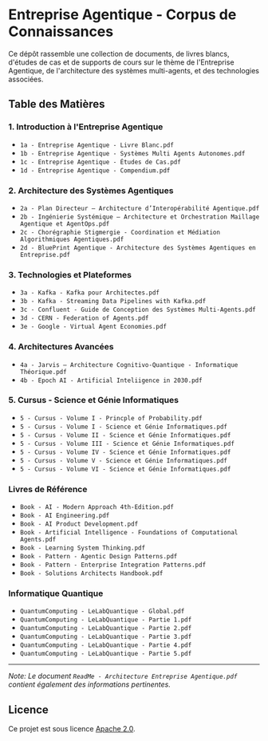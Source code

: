 # Entreprise Agentique - Corpus de Connaissances

Ce dépôt rassemble une collection de documents, de livres blancs, d'études de cas et de supports de cours sur le thème de l'Entreprise Agentique, de l'architecture des systèmes multi-agents, et des technologies associées.

## Table des Matières

### 1. Introduction à l'Entreprise Agentique
- `1a - Entreprise Agentique - Livre Blanc.pdf`
- `1b - Entreprise Agentique - Systèmes Multi Agents Autonomes.pdf`
- `1c - Entreprise Agentique - Études de Cas.pdf`
- `1d - Entreprise Agentique - Compendium.pdf`

### 2. Architecture des Systèmes Agentiques
- `2a - Plan Directeur – Architecture d’Interopérabilité Agentique.pdf`
- `2b - Ingénierie Systémique – Architecture et Orchestration Maillage Agentique et AgentOps.pdf`
- `2c - Chorégraphie Stigmergie - Coordination et Médiation Algorithmiques Agentiques.pdf`
- `2d - BluePrint Agentique - Architecture des Systèmes Agentiques en Entreprise.pdf`

### 3. Technologies et Plateformes
- `3a - Kafka - Kafka pour Architectes.pdf`
- `3b - Kafka - Streaming Data Pipelines with Kafka.pdf`
- `3c - Confluent - Guide de Conception des Systèmes Multi-Agents.pdf`
- `3d - CERN - Federation of Agents.pdf`
- `3e - Google - Virtual Agent Economies.pdf`

### 4. Architectures Avancées
- `4a - Jarvis – Architecture Cognitivo-Quantique - Informatique Théorique.pdf`
- `4b - Epoch AI - Artificial Inteliigence in 2030.pdf`

### 5. Cursus - Science et Génie Informatiques
- `5 - Cursus - Volume I - Princple of Probability.pdf`
- `5 - Cursus - Volume I - Science et Génie Informatiques.pdf`
- `5 - Cursus - Volume II - Science et Génie Informatiques.pdf`
- `5 - Cursus - Volume III - Science et Génie Informatiques.pdf`
- `5 - Cursus - Volume IV - Science et Génie Informatiques.pdf`
- `5 - Cursus - Volume V - Science et Génie Informatiques.pdf`
- `5 - Cursus - Volume VI - Science et Génie Informatiques.pdf`

### Livres de Référence
- `Book - AI - Modern Approach 4th-Edition.pdf`
- `Book - AI Engineering.pdf`
- `Book - AI Product Development.pdf`
- `Book - Artificial Intelligence - Foundations of Computational Agents.pdf`
- `Book - Learning System Thinking.pdf`
- `Book - Pattern - Agentic Design Patterns.pdf`
- `Book - Pattern - Enterprise Integration Patterns.pdf`
- `Book - Solutions Architects Handbook.pdf`

### Informatique Quantique
- `QuantumComputing - LeLabQuantique - Global.pdf`
- `QuantumComputing - LeLabQuantique - Partie 1.pdf`
- `QuantumComputing - LeLabQuantique - Partie 2.pdf`
- `QuantumComputing - LeLabQuantique - Partie 3.pdf`
- `QuantumComputing - LeLabQuantique - Partie 4.pdf`
- `QuantumComputing - LeLabQuantique - Partie 5.pdf`

---

*Note: Le document `ReadMe - Architecture Entreprise Agentique.pdf` contient également des informations pertinentes.*

## Licence

Ce projet est sous licence [Apache 2.0](LICENSE).